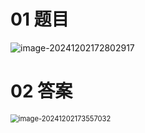 # 01 题目

<img src="https://cvp.oss-cn-shanghai.aliyuncs.com/202412021728954.png" alt="image-20241202172802917"  />



# 02 答案

<img src="https://cvp.oss-cn-shanghai.aliyuncs.com/202412021735070.png" alt="image-20241202173557032" style="zoom: 80%;" />